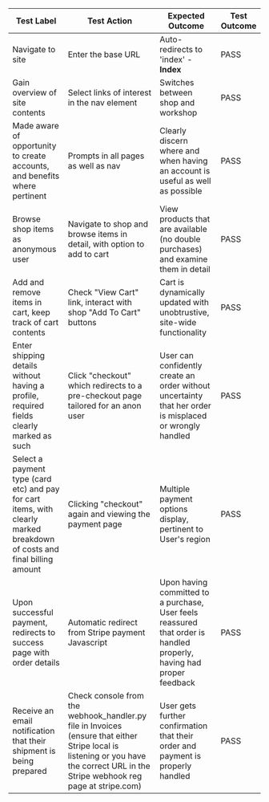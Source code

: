 
| Test Label |Test Action  |Expected Outcome|Test Outcome|
|--|--|--|--|
|Navigate to site|Enter the base URL |Auto-redirects to 'index' - **Index**|PASS |
|Gain overview of site contents|Select links of interest in the nav element|Switches between shop and workshop|PASS|
|Made aware of opportunity to create accounts, and benefits where pertinent|Prompts in all pages as well as nav|Clearly discern where and when having an account is useful as well as possible|PASS|
|Browse shop items as anonymous user|Navigate to shop and browse items in detail, with option to add to cart|View products that are available (no double purchases) and examine them in detail|PASS|
|Add and remove items in cart, keep track of cart contents|Check "View Cart" link, interact with shop "Add To Cart" buttons|Cart is dynamically updated with unobtrustive, site-wide functionality|PASS|
|Enter shipping details without having a profile, required fields clearly marked as such|Click "checkout" which redirects to a pre-checkout page tailored for an anon user|User can confidently create an order without uncertainty that her order is misplaced or wrongly handled|PASS|
|Select a payment type (card etc) and pay for cart items, with clearly marked breakdown of costs and final billing amount|Clicking "checkout" again and viewing the payment page|Multiple payment options display, pertinent to User's region|PASS|
|Upon successful payment, redirects to success page with order details|Automatic redirect from Stripe payment Javascript|Upon having committed to a purchase, User feels reassured that order is handled properly, having had proper feedback|PASS|
|Receive an email notification that their shipment is being prepared|Check console from the webhook_handler.py file in Invoices (ensure that either Stripe local is listening or you have the correct URL in the Stripe webhook reg page at stripe.com)|User gets further confirmation that their order and payment is properly handled|PASS|

